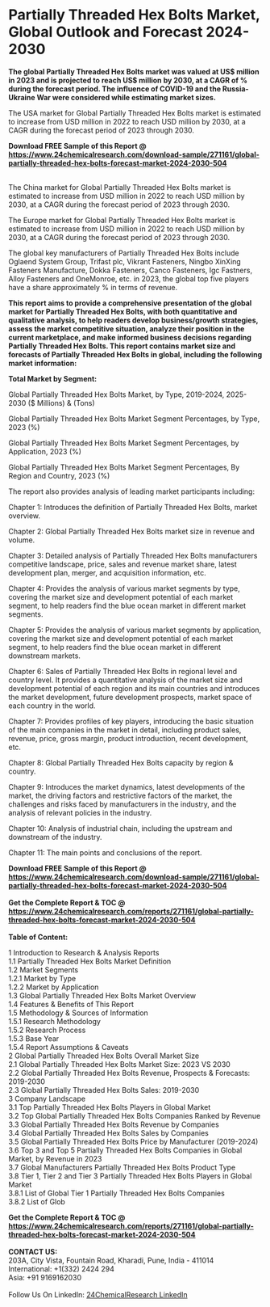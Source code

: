 <h1>Partially Threaded Hex Bolts Market, Global Outlook and Forecast 2024-2030</h1><p><strong>The global Partially Threaded Hex Bolts market was valued at US$ million in 2023 and is projected to reach US$ million by 2030, at a CAGR of % during the forecast period. The influence of COVID-19 and the Russia-Ukraine War were considered while estimating market sizes.</strong></p><p>
</p><p>The USA market for Global Partially Threaded Hex Bolts market is estimated to increase from USD million in 2022 to reach USD million by 2030, at a CAGR during the forecast period of 2023 through 2030.</p><div><b>Download FREE Sample of this Report @ 
            <a href="https://www.24chemicalresearch.com/download-sample/271161/global-partially-threaded-hex-bolts-forecast-market-2024-2030-504">
            https://www.24chemicalresearch.com/download-sample/271161/global-partially-threaded-hex-bolts-forecast-market-2024-2030-504</a></b></div><br><p>
</p><p>The China market for Global Partially Threaded Hex Bolts market is estimated to increase from USD million in 2022 to reach USD million by 2030, at a CAGR during the forecast period of 2023 through 2030.</p><p>
</p><p>The Europe market for Global Partially Threaded Hex Bolts market is estimated to increase from USD million in 2022 to reach USD million by 2030, at a CAGR during the forecast period of 2023 through 2030.</p><p>
</p><p>The global key manufacturers of Partially Threaded Hex Bolts include Oglaend System Group, Trifast plc, Vikrant Fasteners, Ningbo XinXing Fasteners Manufacture, Dokka Fasteners, Canco Fasteners, Igc Fastners, Alloy Fasteners and OneMonroe, etc. in 2023, the global top five players have a share approximately % in terms of revenue.</p><p>
<strong>This report aims to provide a comprehensive presentation of the global market for Partially Threaded Hex Bolts, with both quantitative and qualitative analysis, to help readers develop business/growth strategies, assess the market competitive situation, analyze their position in the current marketplace, and make informed business decisions regarding Partially Threaded Hex Bolts. This report contains market size and forecasts of Partially Threaded Hex Bolts in global, including the following market information:</strong></p><p>
</p><p>
<strong>Total Market by Segment:</strong></p><p>
Global Partially Threaded Hex Bolts Market, by Type, 2019-2024, 2025-2030 ($ Millions) &amp; (Tons)</p><p>
Global Partially Threaded Hex Bolts Market Segment Percentages, by Type, 2023 (%)</p><p>
</p><p>
Global Partially Threaded Hex Bolts Market Segment Percentages, by Application, 2023 (%)</p><p>
</p><p>
Global Partially Threaded Hex Bolts Market Segment Percentages, By Region and Country, 2023 (%)</p><p>
</p><p>
The report also provides analysis of leading market participants including:</p><p>
</p><p>
</p><p>
	</p><p>
Chapter 1: Introduces the definition of Partially Threaded Hex Bolts, market overview.</p><p>
Chapter 2: Global Partially Threaded Hex Bolts market size in revenue and volume.</p><p>
Chapter 3: Detailed analysis of Partially Threaded Hex Bolts manufacturers competitive landscape, price, sales and revenue market share, latest development plan, merger, and acquisition information, etc.</p><p>
Chapter 4: Provides the analysis of various market segments by type, covering the market size and development potential of each market segment, to help readers find the blue ocean market in different market segments.</p><p>
Chapter 5: Provides the analysis of various market segments by application, covering the market size and development potential of each market segment, to help readers find the blue ocean market in different downstream markets.</p><p>
Chapter 6: Sales of Partially Threaded Hex Bolts in regional level and country level. It provides a quantitative analysis of the market size and development potential of each region and its main countries and introduces the market development, future development prospects, market space of each country in the world.</p><p>
Chapter 7: Provides profiles of key players, introducing the basic situation of the main companies in the market in detail, including product sales, revenue, price, gross margin, product introduction, recent development, etc.</p><p>
Chapter 8: Global Partially Threaded Hex Bolts capacity by region &amp; country.</p><p>
Chapter 9: Introduces the market dynamics, latest developments of the market, the driving factors and restrictive factors of the market, the challenges and risks faced by manufacturers in the industry, and the analysis of relevant policies in the industry.</p><p>
Chapter 10: Analysis of industrial chain, including the upstream and downstream of the industry.</p><p>
Chapter 11: The main points and conclusions of the report.</p><div><b>Download FREE Sample of this Report @ 
            <a href="https://www.24chemicalresearch.com/download-sample/271161/global-partially-threaded-hex-bolts-forecast-market-2024-2030-504">
            https://www.24chemicalresearch.com/download-sample/271161/global-partially-threaded-hex-bolts-forecast-market-2024-2030-504</a></b></div><br><div><b>Get the Complete Report & TOC @ 
            <a href="https://www.24chemicalresearch.com/reports/271161/global-partially-threaded-hex-bolts-forecast-market-2024-2030-504">
            https://www.24chemicalresearch.com/reports/271161/global-partially-threaded-hex-bolts-forecast-market-2024-2030-504</a></b></div><br>
            <b>Table of Content:</b><p>1 Introduction to Research & Analysis Reports<br />
    1.1 Partially Threaded Hex Bolts Market Definition<br />
    1.2 Market Segments<br />
        1.2.1 Market by Type<br />
        1.2.2 Market by Application<br />
    1.3 Global Partially Threaded Hex Bolts Market Overview<br />
    1.4 Features & Benefits of This Report<br />
    1.5 Methodology & Sources of Information<br />
        1.5.1 Research Methodology<br />
        1.5.2 Research Process<br />
        1.5.3 Base Year<br />
        1.5.4 Report Assumptions & Caveats<br />
2 Global Partially Threaded Hex Bolts Overall Market Size<br />
    2.1 Global Partially Threaded Hex Bolts Market Size: 2023 VS 2030<br />
    2.2 Global Partially Threaded Hex Bolts Revenue, Prospects & Forecasts: 2019-2030<br />
    2.3 Global Partially Threaded Hex Bolts Sales: 2019-2030<br />
3 Company Landscape<br />
    3.1 Top Partially Threaded Hex Bolts Players in Global Market<br />
    3.2 Top Global Partially Threaded Hex Bolts Companies Ranked by Revenue<br />
    3.3 Global Partially Threaded Hex Bolts Revenue by Companies<br />
    3.4 Global Partially Threaded Hex Bolts Sales by Companies<br />
    3.5 Global Partially Threaded Hex Bolts Price by Manufacturer (2019-2024)<br />
    3.6 Top 3 and Top 5 Partially Threaded Hex Bolts Companies in Global Market, by Revenue in 2023<br />
    3.7 Global Manufacturers Partially Threaded Hex Bolts Product Type<br />
    3.8 Tier 1, Tier 2 and Tier 3 Partially Threaded Hex Bolts Players in Global Market<br />
        3.8.1 List of Global Tier 1 Partially Threaded Hex Bolts Companies<br />
        3.8.2 List of Glob</p><div><b>Get the Complete Report & TOC @ 
            <a href="https://www.24chemicalresearch.com/reports/271161/global-partially-threaded-hex-bolts-forecast-market-2024-2030-504">
            https://www.24chemicalresearch.com/reports/271161/global-partially-threaded-hex-bolts-forecast-market-2024-2030-504</a></b></div><br><b>CONTACT US:</b><br>
            203A, City Vista, Fountain Road, Kharadi, Pune, India - 411014<br>
            International: +1(332) 2424 294<br>
            Asia: +91 9169162030 <br><br>
            Follow Us On LinkedIn: <a href="https://www.linkedin.com/company/24chemicalresearch/">24ChemicalResearch LinkedIn</a>
